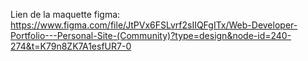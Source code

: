 Lien de la maquette figma:
https://www.figma.com/file/JtPVx6FSLvrf2sIIQFgITx/Web-Developer-Portfolio---Personal-Site-(Community)?type=design&node-id=240-274&t=K79n8ZK7A1esfUR7-0